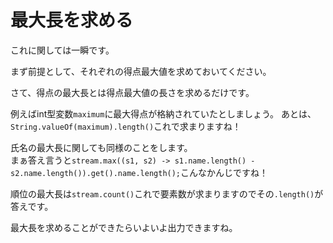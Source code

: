 # 最大長を求める
  
これに関しては一瞬です。  
  
まず前提として、それぞれの得点最大値を求めておいてください。 
  
さて、得点の最大長とは得点最大値の長さを求めるだけです。  
  
例えばint型変数``maximum``に最大得点が格納されていたとしましょう。 
あとは、``String.valueOf(maximum).length()``これで求まりますね！  
  
氏名の最大長に関しても同様のことをします。  
まぁ答え言うと``stream.max((s1, s2) -> s1.name.length() - s2.name.length()).get().name.length();``こんなかんじですね！  
  
順位の最大長は``stream.count()``これで要素数が求まりますのでその``.length()``が答えです。  
  
最大長を求めることができたらいよいよ出力できますね。
